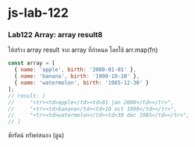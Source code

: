 # js-lab-122
### Lab122 Array: array result8
ให้สร้าง array result จาก array ที่กำหนด โดยใช้ arr.map(fn)

```JavaScript
const array = [
  { name: 'apple', birth: '2000-01-01' },
  { name: 'banana', birth: '1990-10-10' },
  { name: 'watermelon', birth: '1985-12-30' }
];
// result: [
//     "<tr><td>apple</td><td>01 jan 2000</td></tr>",
//     "<tr><td>banana</td><td>10 oct 1990</td></tr>",
//     "<tr><td>watermelon</td><td>30 dec 1985</td></tr>",
// ]
```

ชัยรัตน์ ทรัพย์สนอง (ตูน)
